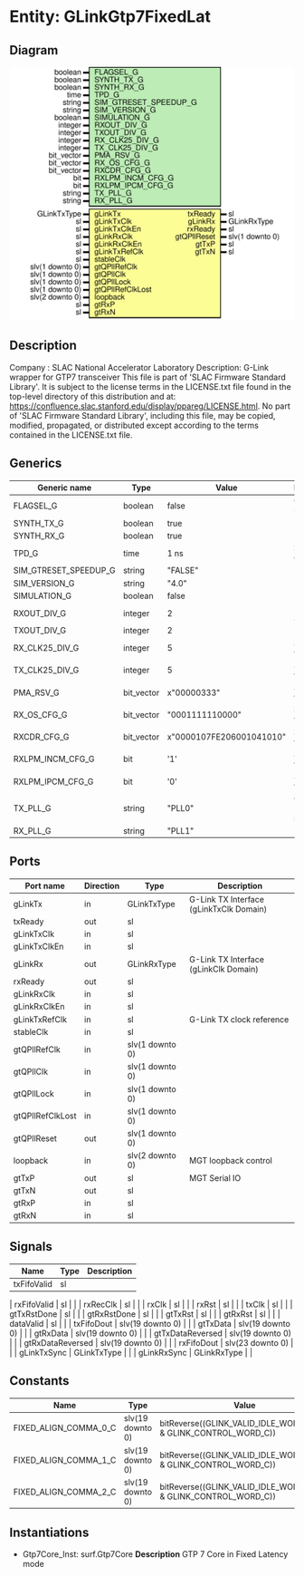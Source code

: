 # Entity: GLinkGtp7FixedLat

## Diagram

![Diagram](GLinkGtp7FixedLat.svg "Diagram")
## Description

Company    : SLAC National Accelerator Laboratory
Description: G-Link wrapper for GTP7 transceiver
This file is part of 'SLAC Firmware Standard Library'.
It is subject to the license terms in the LICENSE.txt file found in the
top-level directory of this distribution and at:
   https://confluence.slac.stanford.edu/display/ppareg/LICENSE.html.
No part of 'SLAC Firmware Standard Library', including this file,
may be copied, modified, propagated, or distributed except according to
the terms contained in the LICENSE.txt file.
## Generics

| Generic name          | Type       | Value                    | Description            |
| --------------------- | ---------- | ------------------------ | ---------------------- |
| FLAGSEL_G             | boolean    | false                    | GLink Settings         |
| SYNTH_TX_G            | boolean    | true                     |                        |
| SYNTH_RX_G            | boolean    | true                     |                        |
| TPD_G                 | time       | 1 ns                     | Simulation Generics    |
| SIM_GTRESET_SPEEDUP_G | string     | "FALSE"                  |                        |
| SIM_VERSION_G         | string     | "4.0"                    |                        |
| SIMULATION_G          | boolean    | false                    |                        |
| RXOUT_DIV_G           | integer    | 2                        | MGT Settings           |
| TXOUT_DIV_G           | integer    | 2                        |                        |
| RX_CLK25_DIV_G        | integer    | 5                        | Set by wizard          |
| TX_CLK25_DIV_G        | integer    | 5                        | Set by wizard          |
| PMA_RSV_G             | bit_vector | x"00000333"              | Set by wizard          |
| RX_OS_CFG_G           | bit_vector | "0001111110000"          | Set by wizard          |
| RXCDR_CFG_G           | bit_vector | x"0000107FE206001041010" | Set by wizard          |
| RXLPM_INCM_CFG_G      | bit        | '1'                      | Set by wizard          |
| RXLPM_IPCM_CFG_G      | bit        | '0'                      | Set by wizard          |
| TX_PLL_G              | string     | "PLL0"                   | Configure PLL sources  |
| RX_PLL_G              | string     | "PLL1"                   |                        |
## Ports

| Port name        | Direction | Type            | Description                             |
| ---------------- | --------- | --------------- | --------------------------------------- |
| gLinkTx          | in        | GLinkTxType     | G-Link TX Interface (gLinkTxClk Domain) |
| txReady          | out       | sl              |                                         |
| gLinkTxClk       | in        | sl              |                                         |
| gLinkTxClkEn     | in        | sl              |                                         |
| gLinkRx          | out       | GLinkRxType     | G-Link TX Interface (gLinkClk Domain)   |
| rxReady          | out       | sl              |                                         |
| gLinkRxClk       | in        | sl              |                                         |
| gLinkRxClkEn     | in        | sl              |                                         |
| gLinkTxRefClk    | in        | sl              | G-Link TX clock reference               |
| stableClk        | in        | sl              |                                         |
| gtQPllRefClk     | in        | slv(1 downto 0) |                                         |
| gtQPllClk        | in        | slv(1 downto 0) |                                         |
| gtQPllLock       | in        | slv(1 downto 0) |                                         |
| gtQPllRefClkLost | in        | slv(1 downto 0) |                                         |
| gtQPllReset      | out       | slv(1 downto 0) |                                         |
| loopback         | in        | slv(2 downto 0) | MGT loopback control                    |
| gtTxP            | out       | sl              | MGT Serial IO                           |
| gtTxN            | out       | sl              |                                         |
| gtRxP            | in        | sl              |                                         |
| gtRxN            | in        | sl              |                                         |
## Signals

| Name                    | Type             | Description |
| ----------------------- | ---------------- | ----------- |
| txFifoValid             | sl               |             |
| 
      rxFifoValid      | sl               |             |
| 
      rxRecClk         | sl               |             |
| 
      rxClk            | sl               |             |
| 
      rxRst            | sl               |             |
| 
      txClk            | sl               |             |
| 
      gtTxRstDone      | sl               |             |
| 
      gtRxRstDone      | sl               |             |
| 
      gtTxRst          | sl               |             |
| 
      gtRxRst          | sl               |             |
| 
      dataValid        | sl               |             |
| txFifoDout              | slv(19 downto 0) |             |
| 
      gtTxData         | slv(19 downto 0) |             |
| 
      gtRxData         | slv(19 downto 0) |             |
| 
      gtTxDataReversed | slv(19 downto 0) |             |
| 
      gtRxDataReversed | slv(19 downto 0) |             |
| rxFifoDout              | slv(23 downto 0) |             |
| gLinkTxSync             | GLinkTxType      |             |
| gLinkRxSync             | GLinkRxType      |             |
## Constants

| Name                  | Type             | Value                                                             | Description |
| --------------------- | ---------------- | ----------------------------------------------------------------- | ----------- |
| FIXED_ALIGN_COMMA_0_C | slv(19 downto 0) |  bitReverse((GLINK_VALID_IDLE_WORDS_C(0) & GLINK_CONTROL_WORD_C)) | FF0         |
| FIXED_ALIGN_COMMA_1_C | slv(19 downto 0) |  bitReverse((GLINK_VALID_IDLE_WORDS_C(1) & GLINK_CONTROL_WORD_C)) | FF1A        |
| FIXED_ALIGN_COMMA_2_C | slv(19 downto 0) |  bitReverse((GLINK_VALID_IDLE_WORDS_C(2) & GLINK_CONTROL_WORD_C)) | FF1B        |
## Instantiations

- Gtp7Core_Inst: surf.Gtp7Core
**Description**
GTP 7 Core in Fixed Latency mode

